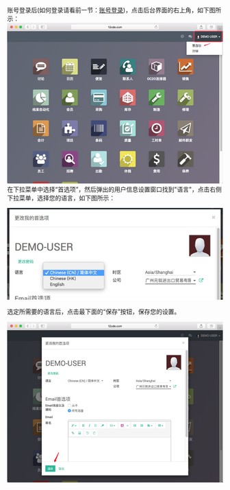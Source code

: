 账号登录后\(如何登录请看前一节：[账号登录](/1-ji-ben-cao-zuo/11-zhang-hao-deng-lu.md)\)，点击后台界面的右上角，如下图所示：![](/assets/main-homepage-userinfo.png)在下拉菜单中选择“首选项”，然后弹出的用户信息设置窗口找到"语言"，点击右侧下拉菜单，选择您的语言，如下图所示：

![](/assets/userinfo-change-languge.png)

选定所需要的语言后，点击最下面的“保存”按钮，保存您的设置。

![](/assets/userinfo-change-languge-save.png)

